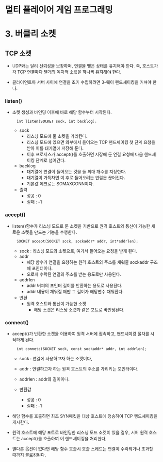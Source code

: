 # 멀티 플레이어 게임 프로그래밍

# 3. 버클리 소켓

## TCP 소켓

- UDP와는 달리 신뢰성을 보장하며, 연결을 맺은 상태를 유지해야 한다. 즉, 호스트가 각 TCP 연결마다 별개의 독자적 소켓을 하나씩 유지해야 한다.

- 클라이언트아 서버 사이에 연결을 초기 수립하려면 3-웨이 핸드셰이킹을 거쳐야 한다.

### listen()


- 소켓 생성과 바인딩 이후에 바로 해당 함수부터 시작된다.

        int listen(SOCKET sock, int backlog);

    - sock
        - 리스닝 모드에 둘 소켓을 가리킨다.
        - 리스닝 모드에 있으면 외부에서 들어오는 TCP 핸드셰이킹 첫 단계 요청을 받아 이를 대기열에 저장해 둔다.
        - 이후 프로세스가 accept()를 호출하면 저장해 둔 연결 요청에 다음 핸드셰이킹 단계로 넘어간다.
    - backlog
        - 대기열에 연결이 들어오는 것을 둘 최대 개수를 지정한다.
        - 대기열이 가득차면 이 후로 들어오려는 연결은 끊어진다.
        - 기본값 메크로는 SOMAXCONN이다.
    - 출력
        - 성공 : 0
        - 실패 : -1
    
### accept()

- listen()함수가 리스닝 모드로 둔 소켓을 기반으로 원격 호스트와 통신이 가능한 새로운 소켓을 만드는 기능을 수행한다.

        SOCKET accept(SOCKET sock, sockaddr* addr, int*addrlen);

    - sock : 리스닝 모드의 소켓으로, 여기서 들어오는 요청을 받게 된다.
    - addr 
        - 해당 함수가 연결을 요청하는 원격 호스트의 주소를 채워줄 sockaddr 구조체 포인터이다.
        - 오로지 수락된 연결의 주소를 받는 용도로만 사용된다.
    - addrlen
        - addr 버퍼의 포인터 길이를 반환하는 용도로 사용된다.
        - addr 내용이 채워질 때만 그 길이가 해당변수 채워진다.
    - 반환
        - 원격 호스트와 통신이 가능한 소켓
            - 해당 소켓은 리스닝 소켓과 같은 포트로 바인딩된다.

### connect()

- accept()가 반환한 소켓을 이용하여 원격 서버에 접속하고, 핸드셰이킹 절차를 시작하게 된다.

        int connetc(SOCKET sock, const sockaddr* addr, int addrlen);

    - sock : 연결에 사용하고자 하는 소켓이다,
    
    - addr : 연결하고자 하는 원격 호스트의 주소를 가리키는 포인터이다.
    - addrlen : addr의 길이이다.
    - 반환값 
        - 성공 : 0
        - 실패 : -1

- 해당 함수를 호출하면 최초 SYN패킷을 대상 호스트에 정송하여 TCP 행드셰이킹을 개시한다.
- 원격 호스트에 해당 포트로 바인딩한 리스닝 모드 소켓이 있을 결우, 서버 원격 호스트는 accept()를 호출하여 이 핸드셰이킹을 처리한다,
- 별다른 옵션이 없다면 해당 함수 호출시 호출 스레드는 연결이 수락되거나 초과할 때까지 블로킹된다.